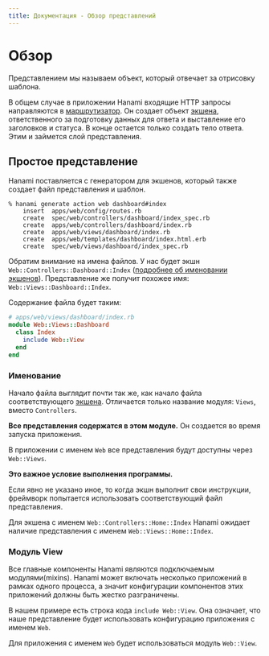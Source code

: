 ```yaml
---
title: Документация - Обзор представлений
---
```


# Обзор

Представлением мы называем объект, который отвечает за отрисовку шаблона.

В общем случае в приложении Hanami входящие HTTP запросы направляются в [маршрутизатор](/guides/routing/overview). Он создает объект [экшена](/guides/actions/overview), ответственного за подготовку данных для ответа и выставление его заголовков и статуса.
В конце остается только создать тело ответа. Этим и займется слой представления.

## Простое представление

Hanami поставляется с генератором для экшенов, который также создает файл представления и шаблон.

```shell
% hanami generate action web dashboard#index
    insert  apps/web/config/routes.rb
    create  spec/web/controllers/dashboard/index_spec.rb
    create  apps/web/controllers/dashboard/index.rb
    create  apps/web/views/dashboard/index.rb
    create  apps/web/templates/dashboard/index.html.erb
    create  spec/web/views/dashboard/index_spec.rb
```

Обратим внимание на имена файлов. У нас будет экшн `Web::Controllers::Dashboard::Index` ([подробнее об именовании экшенов](/guides/actions/overview)).
Представление же получит похожее имя: `Web::Views::Dashboard::Index`.

Содержание файла будет таким:

```ruby
# apps/web/views/dashboard/index.rb
module Web::Views::Dashboard
  class Index
    include Web::View
  end
end
```

### Именование

Начало файла выглядит почти так же, как начало файла соответствующего [экшена](/guides/actions/overview).
Отличается только название модуля: `Views`, вместо `Controllers`.

**Все представления содержатся в этом модуле.**
Он создается во время запуска приложения.

<p class="convention">
  В приложении с именем <code>Web</code> все представления будут доступны через <code>Web::Views</code>.
</p>

**Это важное условие выполнения программы.**

Если явно не указано иное, то когда экшн выполнит свои инструкции, фреймворк попытается использовать соответствующий файл представления.

<p class="convention">
  Для экшена с именем <code>Web::Controllers::Home::Index</code> Hanami ожидает наличие представления с именем <code>Web::Views::Home::Index</code>.
</p>

### Модуль View

Все главные компоненты Hanami являются подключаемым модулями(mixins).
Hanami может включать несколько приложений в рамках одного процесса, а значит конфигурации компонентов этих приложений должны быть жестко разграничены.

В нашем примере есть строка кода `include Web::View`.
Она означает, что наше представление будет использовать конфигурацию приложения с именем `Web`.

<p class="convention">
  Для приложения с именем <code>Web</code> будет использоваться модуль <code>Web::View</code>.
</p>

